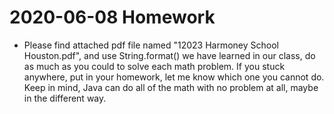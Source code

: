 # 2020-06-08 Homework

* Please find attached pdf file named "12023 Harmoney School Houston.pdf", and use String.format() we have learned in our class, do as much as you could to solve each math problem. If you stuck anywhere, put in your homework, let me know which one you cannot do. Keep in mind, Java can do all of the math with no problem at all, maybe in the different way.